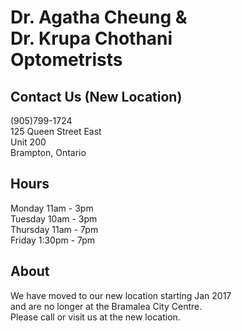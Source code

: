 # Dr. Agatha Cheung &<br/>Dr. Krupa Chothani<br/>Optometrists

## Contact Us (New Location)
(905)799-1724  
125 Queen Street East  
Unit 200  
Brampton, Ontario

## Hours
Monday 11am - 3pm  
Tuesday 10am - 3pm  
Thursday 11am - 7pm  
Friday 1:30pm - 7pm

## About
We have moved to our new location starting Jan 2017  
and are no longer at the Bramalea City Centre.  
Please call or visit us at the new location.
